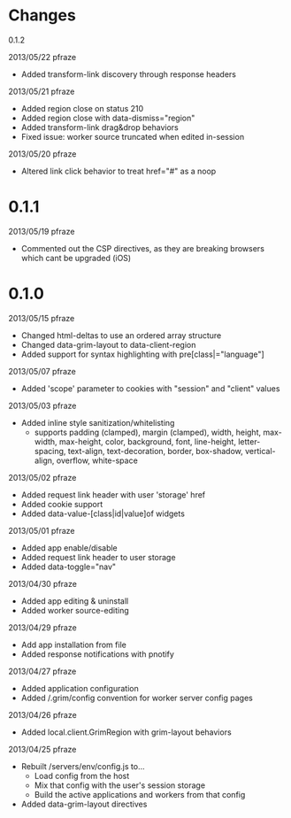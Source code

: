Changes
=======
0.1.2

2013/05/22 pfraze

 - Added transform-link discovery through response headers


2013/05/21 pfraze

 - Added region close on status 210
 - Added region close with data-dismiss="region"
 - Added transform-link drag&drop behaviors
 - Fixed issue: worker source truncated when edited in-session


2013/05/20 pfraze

 - Altered link click behavior to treat href="#" as a noop


0.1.1
=====

2013/05/19 pfraze

 - Commented out the CSP directives, as they are breaking browsers which cant be upgraded (iOS)


0.1.0
=====

2013/05/15 pfraze

 - Changed html-deltas to use an ordered array structure
 - Changed data-grim-layout to data-client-region
 - Added support for syntax highlighting with pre[class|="language"]


2013/05/07 pfraze

 - Added 'scope' parameter to cookies with "session" and "client" values


2013/05/03 pfraze

 - Added inline style sanitization/whitelisting
   - supports padding (clamped), margin (clamped), width, height, max-width, max-height, color, background, font, line-height, letter-spacing, text-align, text-decoration, border, box-shadow, vertical-align, overflow, white-space


2013/05/02 pfraze
 
 - Added request link header with user 'storage' href
 - Added cookie support
 - Added data-value-[class|id|value]of widgets


2013/05/01 pfraze

 - Added app enable/disable
 - Added request link header to user storage
 - Added data-toggle="nav"


2013/04/30 pfraze
 
 - Added app editing & uninstall
 - Added worker source-editing


2013/04/29 pfraze

 - Add app installation from file
 - Added response notifications with pnotify


2013/04/27 pfraze

 - Added application configuration
 - Added /.grim/config convention for worker server config pages


2013/04/26 pfraze

 - Added local.client.GrimRegion with grim-layout behaviors


2013/04/25 pfraze

 - Rebuilt /servers/env/config.js to...
   - Load config from the host
   - Mix that config with the user's session storage
   - Build the active applications and workers from that config
 - Added data-grim-layout directives
